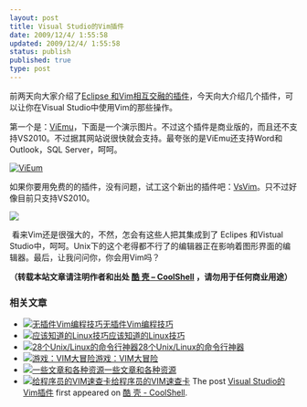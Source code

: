 ```yaml
---
layout: post
title: Visual Studio的Vim插件
date: 2009/12/4/ 1:55:58
updated: 2009/12/4/ 1:55:58
status: publish
published: true
type: post
---
```


前两天向大家介绍了[Eclipse 和Vim相互交融的插件](https://coolshell.cn/articles/1837.html)，今天向大介绍几个插件，可以让你在Visual Studio中使用Vim的那些操作。


第一个是：[ViEmu](http://www.viemu.com/)，下面是一个演示图片。不过这个插件是商业版的，而且还不支持VS2010。不过据其网站说很快就会支持。最夸张的是ViEmu还支持Word和Outlook，SQL Server，呵呵。


[![](http://www.viemu.com/viemu-movie.gif "ViEum")](http://www.viemu.com/viemu-movie.gif)


如果你要用免费的的插件，没有问题，试工这个新出的插件吧：[VsVim](http://visualstudiogallery.msdn.microsoft.com/en-us/59ca71b3-a4a3-46ca-8fe1-0e90e3f79329)。只不过好像目前只支持VS2010。


![](http://visualstudiogallery.msdn.microsoft.com/en-us/59ca71b3-a4a3-46ca-8fe1-0e90e3f79329/image/file/6397)


 看来Vim还是很强大的，不然，怎会有这些人把其集成到了 Eclipes 和Vistual Studio中，呵呵。Unix下的这个老得都不行了的编辑器正在影响着图形界面的编辑器。最后，让我问问你，你会用Vim吗？


**（转载本站文章请注明作者和出处 [酷 壳 – CoolShell](https://coolshell.cn/) ，请勿用于任何商业用途）**



### 相关文章

* [![无插件Vim编程技巧](https://coolshell.cn/wp-content/uploads/2014/03/success_vim-150x150.jpg)](https://coolshell.cn/articles/11312.html)[无插件Vim编程技巧](https://coolshell.cn/articles/11312.html)
* [![应该知道的Linux技巧](https://coolshell.cn/wp-content/uploads/2013/01/linux-bash-300x225-150x150.jpg)](https://coolshell.cn/articles/8883.html)[应该知道的Linux技巧](https://coolshell.cn/articles/8883.html)
* [![28个Unix/Linux的命令行神器](https://coolshell.cn/wp-content/uploads/2012/07/dstat_screenshot-150x150.png)](https://coolshell.cn/articles/7829.html)[28个Unix/Linux的命令行神器](https://coolshell.cn/articles/7829.html)
* [![游戏：VIM大冒险](https://coolshell.cn/wp-content/uploads/2012/04/vimadventuresgamefun-150x150.jpg)](https://coolshell.cn/articles/7166.html)[游戏：VIM大冒险](https://coolshell.cn/articles/7166.html)
* [![一些文章和各种资源](https://coolshell.cn/wp-content/uploads/2011/09/image008-150x150.jpg)](https://coolshell.cn/articles/5224.html)[一些文章和各种资源](https://coolshell.cn/articles/5224.html)
* [![给程序员的VIM速查卡](https://coolshell.cn/wp-content/uploads/2011/09/vim_cheat_sheet_for_programmers_print-150x150.png)](https://coolshell.cn/articles/5479.html)[给程序员的VIM速查卡](https://coolshell.cn/articles/5479.html)
The post [Visual Studio的Vim插件](https://coolshell.cn/articles/1901.html) first appeared on [酷 壳 - CoolShell](https://coolshell.cn).